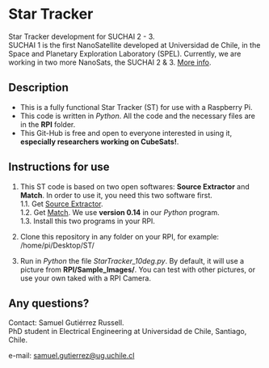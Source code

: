 # Star Tracker

Star Tracker development for SUCHAI 2 - 3. <br />
SUCHAI 1 is the first NanoSatellite developed at Universidad de Chile, in the 
Space and Planetary Exploration Laboratory (SPEL). Currently, we are working in two more NanoSats, the SUCHAI 2 & 3. [More info](http://spel.ing.uchile.cl).

## Description

- This is a fully functional Star Tracker (ST) for use with a Raspberry Pi. <br />
- This code is written in _Python_. All the code and the necessary files are in the __RPI__ folder. <br />
- This Git-Hub is free and open to everyone interested in using it, __especially researchers working on CubeSats!__. <br />

## Instructions for use

1. This ST code is based on two open softwares: __Source Extractor__ and __Match__. In order to use it, you need this two software first.<br />
    1.1. Get [Source Extractor](https://www.astromatic.net/software/sextractor). <br />
    1.2. Get [Match](http://spiff.rit.edu/match/). We use __version 0.14__ in our _Python_ program. <br />
    1.3. Install this two programs in your RPI. <br />

2. Clone this repository in any folder on your RPI, for example: /home/pi/Desktop/ST/

3. Run in _Python_ the file _StarTracker_10deg.py_. By default, it will use a picture from __RPI/Sample_Images/__. You can test with other pictures, or use your own taked with a RPI Camera.

## Any questions?
Contact: Samuel Gutiérrez Russell. <br />
PhD student in Electrical Engineering at Universidad de Chile, Santiago, Chile. <br />

e-mail: samuel.gutierrez@ug.uchile.cl
